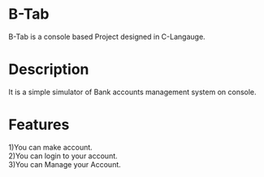 # B-Tab
B-Tab is a console based Project designed in C-Langauge.
# Description
It is a simple simulator of Bank accounts management system on console. 

# Features 
1)You can make account.<br> 
2)You can login to your account.<br>
3)You can Manage your Account.<br>
